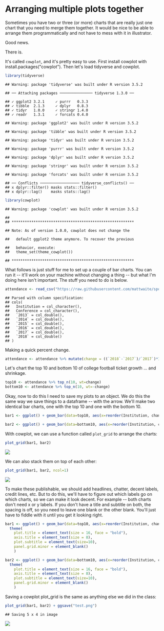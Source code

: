 # Arranging multiple plots together

Sometimes you have two or three (or more) charts that are really just one chart that you need to merge them together. It would be nice to be able to arrange them programmatically and not have to mess with it in illustrator.

Good news.

There is.

It's called `cowplot`, and it's pretty easy to use. First install cowplot with install.packages("cowplot"). Then let's load tidyverse and cowplot.


```r
library(tidyverse)
```

```
## Warning: package 'tidyverse' was built under R version 3.5.2
```

```
## ── Attaching packages ─────────────── tidyverse 1.3.0 ──
```

```
## ✓ ggplot2 3.2.1     ✓ purrr   0.3.3
## ✓ tibble  2.1.3     ✓ dplyr   0.8.3
## ✓ tidyr   1.0.0     ✓ stringr 1.4.0
## ✓ readr   1.3.1     ✓ forcats 0.4.0
```

```
## Warning: package 'ggplot2' was built under R version 3.5.2
```

```
## Warning: package 'tibble' was built under R version 3.5.2
```

```
## Warning: package 'tidyr' was built under R version 3.5.2
```

```
## Warning: package 'purrr' was built under R version 3.5.2
```

```
## Warning: package 'dplyr' was built under R version 3.5.2
```

```
## Warning: package 'stringr' was built under R version 3.5.2
```

```
## Warning: package 'forcats' was built under R version 3.5.2
```

```
## ── Conflicts ────────────────── tidyverse_conflicts() ──
## x dplyr::filter() masks stats::filter()
## x dplyr::lag()    masks stats::lag()
```

```r
library(cowplot)
```

```
## Warning: package 'cowplot' was built under R version 3.5.2
```

```
## 
## ********************************************************
```

```
## Note: As of version 1.0.0, cowplot does not change the
```

```
##   default ggplot2 theme anymore. To recover the previous
```

```
##   behavior, execute:
##   theme_set(theme_cowplot())
```

```
## ********************************************************
```

What follows is just stuff for me to set up a couple of bar charts. You can run it -- it'll work on your machine without changing a thing -- but what I'm doing here isn't important. The stuff you need to do is below.


```r
attendance <- read_csv("https://raw.githubusercontent.com/mattwaite/sportsdatabook/Master/data/attendance.csv")
```

```
## Parsed with column specification:
## cols(
##   Institution = col_character(),
##   Conference = col_character(),
##   `2013` = col_double(),
##   `2014` = col_double(),
##   `2015` = col_double(),
##   `2016` = col_double(),
##   `2017` = col_double(),
##   `2018` = col_double()
## )
```

Making a quick percent change.


```r
attendance <- attendance %>% mutate(change = ((`2018`-`2017`)/`2017`)*100)
```

Let's chart the top 10 and bottom 10 of college football ticket growth ... and shrinkage.


```r
top10 <- attendance %>% top_n(10, wt=change)
bottom10 <- attendance %>% top_n(10, wt=-change)
```

Okay, now to do this I need to save my plots to an object. We do this the same way we save things to a dataframe -- with the arrow. We'll make two identical bar charts, one with the top 10 and one with the bottom 10.


```r
bar1 <- ggplot() + geom_bar(data=top10, aes(x=reorder(Institution, change), weight=change)) + coord_flip()
```


```r
bar2 <- ggplot() + geom_bar(data=bottom10, aes(x=reorder(Institution, change), weight=change)) + coord_flip()
```

With cowplot, we can use a function called `plot_grid` to arrange the charts:


```r
plot_grid(bar1, bar2) 
```

![](32-cowplot_files/figure-epub3/unnamed-chunk-7-1.png)<!-- -->

We can also stack them on top of each other:


```r
plot_grid(bar1, bar2, ncol=1) 
```

![](32-cowplot_files/figure-epub3/unnamed-chunk-8-1.png)<!-- -->

To make these publishable, we should add headlines, chatter, decent labels, credit lines, etc. But to do this, we'll have to figure out which labels go on which charts, so we can make it look decent. For example -- both charts don't need x or y labels. If you don't have a title and subtitle on both, the spacing is off, so you need to leave one blank or the other blank. You'll just have to fiddle with it until you get it looking right. 


```r
bar1 <- ggplot() + geom_bar(data=top10, aes(x=reorder(Institution, change), weight=change)) + coord_flip() + labs(title="College football winners...", subtitle = "Not every football program saw attendance shrink in 2018. But some really did.",  x="", y="Percent change", caption = "") + theme_minimal() + 
  theme(
    plot.title = element_text(size = 16, face = "bold"),
    axis.title = element_text(size = 8), 
    plot.subtitle = element_text(size=10), 
    panel.grid.minor = element_blank()
    )
```


```r
bar2 <- ggplot() + geom_bar(data=bottom10, aes(x=reorder(Institution, change), weight=change)) + coord_flip() +  labs(title = "... and losers", subtitle= "", x="", y="",  caption="Source: NCAA | By Matt Waite") + theme_minimal() + 
  theme(
    plot.title = element_text(size = 16, face = "bold"),
    axis.title = element_text(size = 8), 
    plot.subtitle = element_text(size=10), 
    panel.grid.minor = element_blank()
    )
```

Saving a cowplot plot_grid is the same as anything else we did in the class:


```r
plot_grid(bar1, bar2) + ggsave("test.png")
```

```
## Saving 5 x 4 in image
```

![](32-cowplot_files/figure-epub3/unnamed-chunk-11-1.png)<!-- -->
